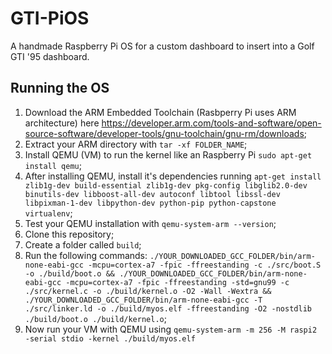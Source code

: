# GTI-PiOS
A handmade Raspberry Pi OS for a custom dashboard to insert into a Golf GTI '95 dashboard.

## Running the OS
1. Download the ARM Embedded Toolchain (Rasbperry Pi uses ARM architecture) here https://developer.arm.com/tools-and-software/open-source-software/developer-tools/gnu-toolchain/gnu-rm/downloads;
2. Extract your ARM directory with `tar -xf FOLDER_NAME`;
3. Install QEMU (VM) to run the kernel like an Raspberry Pi `sudo apt-get install qemu`;
4. After installing QEMU, install it's dependencies running `apt-get install zlib1g-dev build-essential zlib1g-dev pkg-config libglib2.0-dev binutils-dev libboost-all-dev autoconf libtool libssl-dev libpixman-1-dev libpython-dev python-pip python-capstone virtualenv`;
5. Test your QEMU installation with `qemu-system-arm --version`;
6. Clone this repository;
7. Create a folder called `build`;
8. Run the following commands: `./YOUR_DOWNLOADED_GCC_FOLDER/bin/arm-none-eabi-gcc -mcpu=cortex-a7 -fpic -ffreestanding -c ./src/boot.S -o ./build/boot.o && ./YOUR_DOWNLOADED_GCC_FOLDER/bin/arm-none-eabi-gcc -mcpu=cortex-a7 -fpic -ffreestanding -std=gnu99 -c ./src/kernel.c -o ./build/kernel.o -O2 -Wall -Wextra && ./YOUR_DOWNLOADED_GCC_FOLDER/bin/arm-none-eabi-gcc -T ./src/linker.ld -o ./build/myos.elf -ffreestanding -O2 -nostdlib ./build/boot.o ./build/kernel.o`;
9. Now run your VM with QEMU using `qemu-system-arm -m 256 -M raspi2 -serial stdio -kernel ./build/myos.elf`
